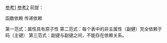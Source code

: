 [参考1](https://www.zhihu.com/question/24696366)
[参考2](https://segmentfault.com/a/1190000013695030)
前提：

函数依赖
传递依赖

第一范式：属性具有原子性
第二范式：每个表中的非主属性（副健）完全依赖于码（主键）
第三范式：副键与副键之间，不能存在依赖关系。